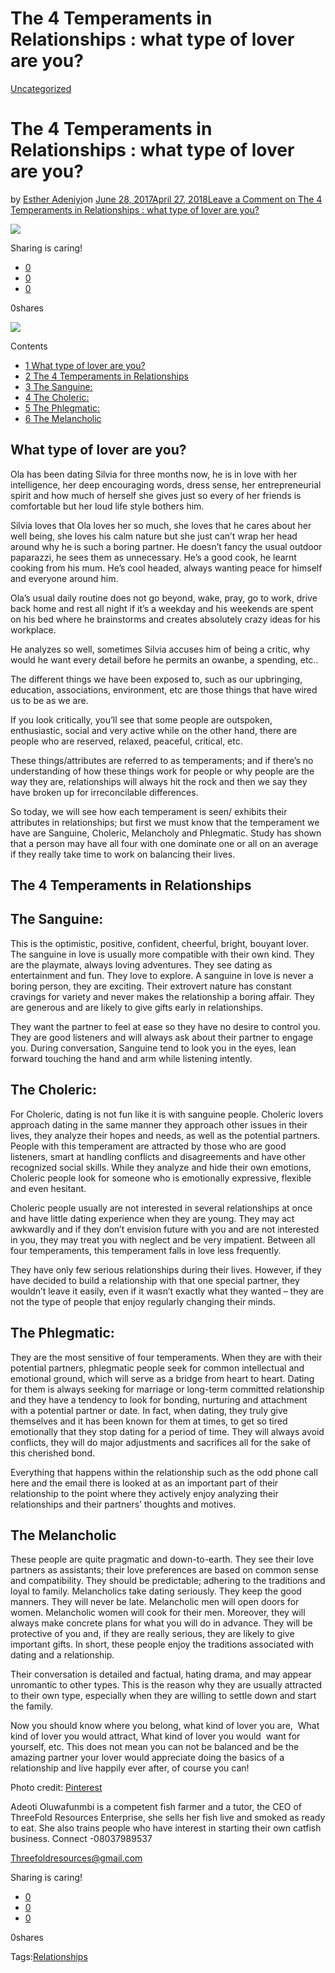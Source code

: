# The 4 Temperaments in Relationships : what type of lover are you?

[Uncategorized](https://estheradeniyi.com/category/uncategorized/)
# The 4 Temperaments in Relationships : what type of lover are you?

by [Esther Adeniyi](https://estheradeniyi.com/author/esther-adeniyi/)on [June 28, 2017April 27, 2018](https://estheradeniyi.com/the-four-temperaments-in-relationship/)[Leave a Comment on The 4 Temperaments in Relationships : what type of lover are you?](https://estheradeniyi.com/the-four-temperaments-in-relationship/#respond)

![](images/af0acccbc47ea8ef0dbe6c1b8e1dd030-black-couple-in-love-black-love-couples.jpg)

Sharing is caring!

- [0](https://www.facebook.com/sharer/sharer.php?u=https%3A%2F%2Festheradeniyi.com%2Fthe-four-temperaments-in-relationship%2F&amp;t=The%204%20Temperaments%20in%20Relationships%20%3A%20what%20type%20of%20lover%20are%20you%3F)
- [0](https://twitter.com/intent/tweet?text=The%204%20Temperaments%20in%20Relationships%20%3A%20what%20type%20of%20lover%20are%20you%3F&amp;url=https%3A%2F%2Festheradeniyi.com%2Fthe-four-temperaments-in-relationship%2F)
- [0](#)

0shares

[![](images/af0acccbc47ea8ef0dbe6c1b8e1dd030-black-couple-in-love-black-love-couples.jpg)](images/af0acccbc47ea8ef0dbe6c1b8e1dd030-black-couple-in-love-black-love-couples.jpg)

Contents

- [1 What type of lover are you?](#What_type_of_lover_are_you)
- [2 The 4 Temperaments in Relationships](#The_4_Temperaments_in_Relationships)
- [3 The Sanguine:](#The_Sanguine)
- [4 The Choleric:](#The_Choleric)
- [5 The Phlegmatic:](#The_Phlegmatic)
- [6 The Melancholic](#The_Melancholic)

##  What type of lover are you?

 Ola has been dating Silvia for three months now, he is in love with her intelligence, her deep encouraging words, dress sense, her entrepreneurial spirit and how much of herself she gives just so every of her friends is comfortable but her loud life style bothers him.

Silvia loves that Ola loves her so much, she loves that he cares about her well being, she loves his calm nature but she just can&#x2019;t wrap her head around why he is such a boring partner. He doesn&#x2019;t fancy the usual outdoor paparazzi, he sees them as unnecessary. He&#x2019;s a good cook, he learnt cooking from his mum. He&#x2019;s cool headed, always wanting peace for himself and everyone around him.

Ola&#x2019;s usual daily routine does not go beyond, wake, pray, go to work, drive back home and rest all night if it&#x2019;s a weekday and his weekends are spent on his bed where he brainstorms and creates absolutely crazy ideas for his workplace.

He analyzes so well, sometimes Silvia accuses him of being a critic, why would he want every detail before he permits an owanbe, a spending, etc..

The different things we have been exposed to, such as our upbringing, education, associations, environment, etc are those things that have wired us to be as we are.

If you look critically, you&#x2019;ll see that some people are outspoken, enthusiastic, social and very active while on the other hand, there are people who are reserved, relaxed, peaceful, critical, etc.

These things/attributes are referred to as temperaments; and if there&#x2019;s no understanding of how these things work for people or why people are the way they are, relationships will always hit the rock and then we say they have broken up for irreconcilable differences.

So today, we will see how each temperament is seen/ exhibits their attributes in relationships; but first we must know that the temperament we have are Sanguine, Choleric, Melancholy and Phlegmatic. Study has shown that a person may have all four with one dominate one or all on an average if they really take time to work on balancing their lives.

##  The 4 Temperaments in Relationships

##  The Sanguine:

 This is the optimistic, positive, confident, cheerful, bright, bouyant lover. The sanguine in love is usually more compatible with their own kind. They are the playmate, always loving adventures. They see dating as entertainment and fun. They love to explore. A sanguine in love is never a boring person, they are exciting. Their extrovert nature has constant cravings for variety and never makes the relationship a boring affair. They are generous and are likely to give gifts early in relationships.

They want the partner to feel at ease so they have no desire to control you. They are good listeners and will always ask about their partner to engage you. During conversation, Sanguine tend to look you in the eyes, lean forward touching the hand and arm while listening intently.

##  The Choleric:

 For Choleric, dating is not fun like it is with sanguine people. Choleric lovers approach dating in the same manner they approach other issues in their lives, they analyze their hopes and needs, as well as the potential partners. People with this temperament are attracted by those who are good listeners, smart at handling conflicts and disagreements and have other recognized social skills. While they analyze and hide their own emotions, Choleric people look for someone who is emotionally expressive, flexible and even hesitant.

Choleric people usually are not interested in several relationships at once and have little dating experience when they are young. They may act awkwardly and if they don&#x2019;t envision future with you and are not interested in you, they may treat you with neglect and be very impatient. Between all four temperaments, this temperament falls in love less frequently.

They have only few serious relationships during their lives. However, if they have decided to build a relationship with that one special partner, they wouldn&#x2019;t leave it easily, even if it wasn&#x2019;t exactly what they wanted &#x2013; they are not the type of people that enjoy regularly changing their minds.

##  The Phlegmatic:

 They are the most sensitive of four temperaments. When they are with their potential partners, phlegmatic people seek for common intellectual and emotional ground, which will serve as a bridge from heart to heart. Dating for them is always seeking for marriage or long-term committed relationship and they have a tendency to look for bonding, nurturing and attachment with a potential partner or date. In fact, when dating, they truly give themselves and it has been known for them at times, to get so tired emotionally that they stop dating for a period of time. They will always avoid conflicts, they will do major adjustments and sacrifices all for the sake of this cherished bond.

Everything that happens within the relationship such as the odd phone call here and the email there is looked at as an important part of their relationship to the point where they actively enjoy analyzing their relationships and their partners&#x2019; thoughts and motives.

##  The Melancholic

 These people are quite pragmatic and down-to-earth. They see their love partners as assistants; their love preferences are based on common sense and compatibility. They should be predictable; adhering to the traditions and loyal to family. Melancholics take dating seriously. They keep the good manners. They will never be late. Melancholic men will open doors for women. Melancholic women will cook for their men. Moreover, they will always make concrete plans for what you will do in advance. They will be protective of you and, if they are really serious, they are likely to give important gifts. In short, these people enjoy the traditions associated with dating and a relationship.

Their conversation is detailed and factual, hating drama, and may appear unromantic to other types. This is the reason why they are usually attracted to their own type, especially when they are willing to settle down and start the family.

Now you should know where you belong, what kind of lover you are, &#xA0;What kind of lover you would attract, What kind of lover you would &#xA0;want for yourself, etc. This does not mean you can not be balanced and be the amazing partner your lover would appreciate doing the basics of a relationship and live happily ever after, of course you can!

Photo credit: [Pinterest](https://www.pinterest.com/explore/black-love-couples/)

 Adeoti Oluwafunmbi is a competent fish farmer and a tutor, the CEO of ThreeFold Resources Enterprise, she sells her fish live and smoked as ready to eat. She also trains people who have interest in starting their own catfish business.
Connect -08037989537

Threefoldresources@gmail.com

Sharing is caring!

- [0](https://www.facebook.com/sharer/sharer.php?u=https%3A%2F%2Festheradeniyi.com%2Fthe-four-temperaments-in-relationship%2F&amp;t=The%204%20Temperaments%20in%20Relationships%20%3A%20what%20type%20of%20lover%20are%20you%3F)
- [0](https://twitter.com/intent/tweet?text=The%204%20Temperaments%20in%20Relationships%20%3A%20what%20type%20of%20lover%20are%20you%3F&amp;url=https%3A%2F%2Festheradeniyi.com%2Fthe-four-temperaments-in-relationship%2F)
- [0](#)

0shares

Tags:[Relationships](https://estheradeniyi.com/tag/relationships/)